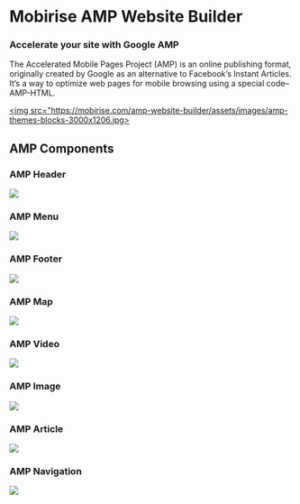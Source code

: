 # Mobirise AMP Website Builder

### Accelerate your site with Google AMP

The Accelerated Mobile Pages Project (AMP) is an online publishing format, originally created by Google as an alternative to Facebook’s Instant Articles. It’s a way to optimize web pages for mobile browsing using a special code–AMP-HTML.

<a href="https://mobirise.com/amp-website-builder/"><img src="https://mobirise.com/amp-website-builder/assets/images/amp-themes-blocks-3000x1206.jpg></a>
  
## AMP Components

### AMP Header

<a href="https://mobirise.com/amp-website-builder/amp-header.html"><img src="https://mobirise.com/extensions/mobiriseamp/assets/images/headers-1200x800.png"></a>

### AMP Menu

<a href="https://mobirise.com/amp-website-builder/amp-menu.html"><img src="https://mobirise.com/amp-website-builder/assets/images/amp-menu-800x1200.jpg"></a>

### AMP Footer

<a href="https://mobirise.com/amp-website-builder/amp-footer.html"><img src="https://mobirise.com/amp-website-builder/assets/images/footer-800x1200.jpg"></a>

### AMP Map

<a href="https://mobirise.com/amp-website-builder/amp-map.html"><img src="https://mobirise.com/amp-website-builder/assets/images/map-800x1200.jpg"></a>

### AMP Video

<a href="https://mobirise.com/amp-website-builder/amp-video.html"><img src="https://mobirise.com/amp-website-builder/assets/images/video-800x1200.jpg"></a>

### AMP Image

<a href="https://mobirise.com/amp-website-builder/amp-image.html"><img src="https://mobirise.com/amp-website-builder/assets/images/images-800x1200.jpg"></a>

### AMP Article

<a href="https://mobirise.com/amp-website-builder/amp-article.html"><img src="https://mobirise.com/amp-website-builder/assets/images/article-1-800x1200.jpg"></a>

### AMP Navigation

<a href="https://mobirise.com/amp-website-builder/amp-navigation.html"><img src="https://mobirise.com/amp-website-builder/assets/images/amp-navigation-800x1200.jpg"></a>

